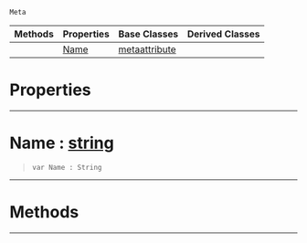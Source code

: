  `Meta`

|Methods|Properties|Base Classes|Derived Classes|
|---|---|---|---|
| |[ Name](https://plasmaengine.github.io/PlasmaDocs/Plasma1/C++/code_reference/class_reference/metagroup.md#name-plasma-engine-documen)|[metaattribute](https://plasmaengine.github.io/PlasmaDocs/Plasma1/C++/code_reference/class_reference/metaattribute.md)| |


 #  Properties


---  
 #  Name : [string](https://plasmaengine.github.io/PlasmaDocs/Plasma1/C++/code_reference/lightning_base_types/string.md)

> 
> ``` lang=cpp, name=Lightning
> var Name : String


---  
 #  Methods


---  
 

 